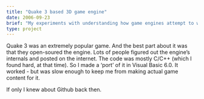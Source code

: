 ```yaml
---
title: "Quake 3 based 3D game engine"
date: 2006-09-23
brief: "My experiments with understanding how game engines attempt to wrangle different facets of computing. I dove deep into the computer graphics aspects"
type: project
---
```


Quake 3 was an extremely popular game. And the best part about it was that they open-soured the engine. Lots of people figured out the engine’s internals and posted on the internet. The code was mostly C/C++ (which I found hard, at that time). So I made a ‘port’ of it in Visual Basic 6.0. It worked - but was slow enough to keep me from making actual game content for it.

If only I knew about Github back then.
